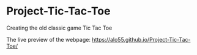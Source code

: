 # Project-Tic-Tac-Toe
Creating the old classic game Tic Tac Toe

The live preview of the webpage: https://alo55.github.io/Project-Tic-Tac-Toe/
